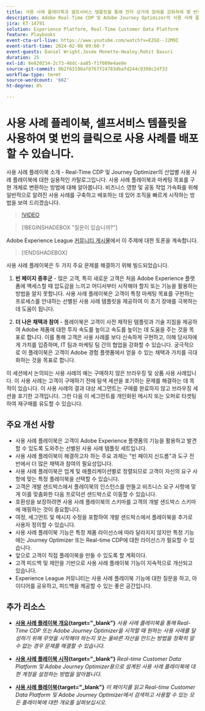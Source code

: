 ```yaml
---
title: 사용 사례 플레이북과 셀프서비스 템플릿을 통해 전자 상거래 참여를 강화하여 몇 번의 클릭으로 전자 상거래 사용 사례를 배포할 수 있습니다
description: Adobe Real-Time CDP 및 Adobe Journey Optimizer의 사용 사례 플레이북을 손쉽게 배포하고 잠재적인 기능을 잠금 해제하여 전자 상거래 고객 참여를 개선하는 방법에 대해 알아봅니다.
jira: KT-14791
solution: Experience Platform, Real-Time Customer Data Platform
feature: Playbooks
event-cta-url-live: https://www.youtube.com/watch?v=EZGQ--J2M9I
event-start-time: 2024-02-08 09:00-7
event-guests: Daniel Wright,Josée Monette-Healey,Rohit Basuri
duration: 25
exl-id: 8e820234-2c73-46dc-aa85-f1f089e4ae8e
source-git-commit: 0b2f63198af8767f24783dbafd244c9398c24f33
workflow-type: tm+mt
source-wordcount: '662'
ht-degree: 0%

---
```


# 사용 사례 플레이북, 셀프서비스 템플릿을 사용하여 몇 번의 클릭으로 사용 사례를 배포할 수 있습니다.

사용 사례 플레이북 소개 - Real-Time CDP 및 Journey Optimizer의 산업별 사용 사례 플레이북에 대한 실용적인 카탈로그입니다. 사용 사례 플레이북과 마케팅 목표를 구현 개체로 변환하는 방법에 대해 알아봅니다. 비즈니스 영향 및 공동 작업 가속화를 위해 일반적으로 알려진 사용 사례를 구축하고 배포하는 데 있어 조직을 빠르게 시작하는 방법을 보여 드리겠습니다.

>[!VIDEO](https://video.tv.adobe.com/v/3426930/?quality=12&learn=on)

>[!BEGINSHADEBOX &quot;질문이 있습니까?&quot;]

Adobe Experience League [커뮤니티 게시물](https://experienceleaguecommunities.adobe.com/t5/adobe-experience-platform/experience-league-live-post-session-discussion-use-case/m-p/651643#M488)에서 이 주제에 대한 토론을 계속합니다.

>[!ENDSHADEBOX]

사용 사례 플레이북은 두 가지 주요 문제를 해결하기 위해 빌드되었습니다.

1. **빈 페이지 증후군** - 많은 고객, 특히 새로운 고객은 처음 Adobe Experience 플랫폼에 액세스할 때 압도감을 느끼고 어디서부터 시작해야 할지 또는 기능을 활용하는 방법을 알지 못합니다. 사용 사례 플레이북은 고객이 특정 마케팅 목표를 구현하는 프로세스를 안내하는 선별된 사용 사례 템플릿을 제공하여 이 초기 장애를 극복하는 데 도움이 됩니다.

1. **더 나은 채택과 참여** - 플레이북은 고객이 사전 제작된 템플릿과 기술 지침을 제공하여 Adobe 제품에 대한 투자 속도를 높이고 속도를 높이는 데 도움을 주는 것을 목표로 합니다.  이를 통해 고객은 사용 사례를 보다 신속하게 구현하고, 이해 당사자에게 가치를 입증하며, IT 팀과 마케팅 팀 간의 협업을 강화할 수 있습니다.  궁극적으로 이 플레이북은 고객이 Adobe 경험 플랫폼에서 얻을 수 있는 채택과 가치를 극대화하는 것을 목표로 합니다.

이 세션에서 논의되는 사용 사례의 예는 구매하지 않은 브라우징 및 상품 사용 사례입니다. 이 사용 사례는 고객이 구매하기 전에 탐색 세션을 포기하는 문제를 해결하는 데 목적이 있습니다. 이 사용 사례의 결과 대상 세그먼트는 구매를 완료하지 않고 브라우징 세션을 포기한 고객입니다. 그런 다음 이 세그먼트를 개인화된 메시지 또는 오퍼로 타겟팅하여 재구매를 유도할 수 있습니다.

## 주요 개선 사항

* 사용 사례 플레이북은 고객이 Adobe Experience 플랫폼의 기능을 활용하고 발견할 수 있도록 도와주는 선별된 사용 사례 템플릿 세트입니다.
* 사용 사례 플레이북이 해결하고자 하는 주요 과제는 &quot;빈 페이지 신드롬&quot;과 도구 전반에서 더 많은 채택과 참여의 필요성입니다.
* 사용 사례 플레이북은 업계 및 애플리케이션별로 정렬되므로 고객이 자신의 요구 사항에 맞는 특정 플레이북을 선택할 수 있습니다.
* 고객은 개발 샌드박스에서 플레이북의 인스턴스를 만들고 비즈니스 요구 사항에 맞게 이를 맞춤화한 다음 프로덕션 샌드박스로 이동할 수 있습니다.
* 호환성을 보장하려면 사용 사례 플레이북의 스키마를 고객의 개발 샌드박스 스키마에 매핑하는 것이 중요합니다.
* 여정, 세그먼트 및 메시지 수정을 포함하여 개발 샌드박스에서 플레이북을 추가로 사용자 정의할 수 있습니다.
* 사용 사례 플레이북 기능은 특정 제품 라이선스에 따라 달라지지 않지만 특정 기능에는 Journey Optimizer 또는 Real-time CDP에 대한 라이선스가 필요할 수 있습니다.
* 앞으로 고객이 직접 플레이북을 만들 수 있도록 할 계획이다.
* 고객 피드백 및 제안을 기반으로 사용 사례 플레이북 기능이 지속적으로 개선되고 있습니다.
* Experience League 커뮤니티는 사용 사례 플레이북 기능에 대한 질문을 하고, 아이디어를 공유하고, 피드백을 제공할 수 있는 좋은 공간입니다.

## 추가 리소스

* **[사용 사례 플레이북 개요](https://experienceleague.adobe.com/docs/experience-platform/use-case-playbooks/playbooks/overview.html){target="_blank"}**
  *사용 사례 플레이북을 통해 Real-Time CDP 또는 Adobe Journey Optimizer을 시작할 때 원하는 사용 사례를 달성하기 위해 무엇을 시작해야 하는지 또는 올바른 자산을 만드는 방법을 정확히 알 수 없는 경우 문제를 해결할 수 있습니다.*

* **[사용 사례 플레이북 시작](https://experienceleague.adobe.com/docs/experience-platform/use-case-playbooks/playbooks/get-started.html?lang=ko){target="_blank"}**
  *Real-time Customer Data Platform 및 Adobe Journey Optimizer용으로 설계된 사용 사례 플레이북에 대한 계정을 설정하는 방법을 알아봅니다.*

* **[사용 사례 플레이북](https://experienceleague.adobe.com/docs/experience-platform/use-case-playbooks/playbooks/playbooks-list.html?lang=ko){target="_blank"}**
  *이 페이지를 읽고 Real-time Customer Data Platform 및 Adobe Journey Optimizer에서 검색하고 사용할 수 있는 모든 플레이북에 대한 개요를 살펴보십시오.*
